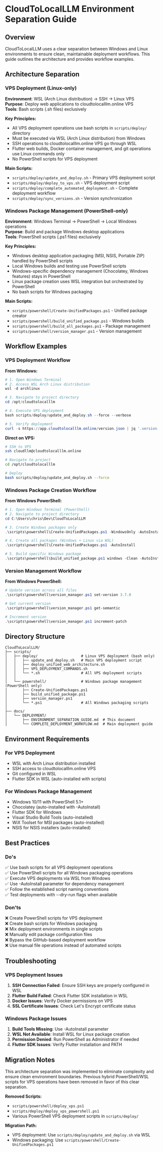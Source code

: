 # CloudToLocalLLM Environment Separation Guide

## Overview

CloudToLocalLLM uses a clear separation between Windows and Linux environments to ensure clean, maintainable deployment workflows. This guide outlines the architecture and provides workflow examples.

## Architecture Separation

### VPS Deployment (Linux-only)

**Environment**: WSL (Arch Linux distribution) → SSH → Linux VPS  
**Purpose**: Deploy web applications to cloudtolocalllm.online VPS  
**Tools**: Bash scripts (.sh files) exclusively  

**Key Principles:**
- All VPS deployment operations use bash scripts in `scripts/deploy/` directory
- Must be executed via WSL (Arch Linux distribution) from Windows
- SSH operations to cloudtolocalllm.online VPS go through WSL
- Flutter web builds, Docker container management, and git operations use Linux commands only
- No PowerShell scripts for VPS deployment

**Main Scripts:**
- `scripts/deploy/update_and_deploy.sh` - Primary VPS deployment script
- `scripts/deploy/deploy_to_vps.sh` - VPS deployment script
- `scripts/deploy/complete_automated_deployment.sh` - Complete deployment workflow
- `scripts/deploy/sync_versions.sh` - Version synchronization

### Windows Package Management (PowerShell-only)

**Environment**: Windows Terminal → PowerShell → Local Windows operations  
**Purpose**: Build and package Windows desktop applications  
**Tools**: PowerShell scripts (.ps1 files) exclusively  

**Key Principles:**
- Windows desktop application packaging (MSI, NSIS, Portable ZIP) handled by PowerShell scripts
- Local Windows builds and testing use PowerShell scripts
- Windows-specific dependency management (Chocolatey, Windows features) stays in PowerShell
- Linux package creation uses WSL integration but orchestrated by PowerShell
- No bash scripts for Windows packaging

**Main Scripts:**
- `scripts/powershell/Create-UnifiedPackages.ps1` - Unified package creator
- `scripts/powershell/build_unified_package.ps1` - Windows builds
- `scripts/powershell/build_all_packages.ps1` - Package management
- `scripts/powershell/version_manager.ps1` - Version management

## Workflow Examples

### VPS Deployment Workflow

**From Windows:**
```powershell
# 1. Open Windows Terminal
# 2. Access WSL Arch Linux distribution
wsl -d archlinux

# 3. Navigate to project directory
cd /opt/cloudtolocalllm

# 4. Execute VPS deployment
bash scripts/deploy/update_and_deploy.sh --force --verbose

# 5. Verify deployment
curl -s https://app.cloudtolocalllm.online/version.json | jq '.version'
```

**Direct on VPS:**
```bash
# SSH to VPS
ssh cloudllm@cloudtolocalllm.online

# Navigate to project
cd /opt/cloudtolocalllm

# Deploy
bash scripts/deploy/update_and_deploy.sh --force
```

### Windows Package Creation Workflow

**From Windows PowerShell:**
```powershell
# 1. Open Windows Terminal (PowerShell)
# 2. Navigate to project directory
cd C:\Users\chris\Dev\CloudToLocalLLM

# 3. Create Windows packages only
.\scripts\powershell\Create-UnifiedPackages.ps1 -WindowsOnly -AutoInstall

# 4. Create all packages (Windows + Linux via WSL)
.\scripts\powershell\Create-UnifiedPackages.ps1 -AutoInstall

# 5. Build specific Windows package
.\scripts\powershell\build_unified_package.ps1 windows -Clean -AutoInstall
```

### Version Management Workflow

**From Windows PowerShell:**
```powershell
# Update version across all files
.\scripts\powershell\version_manager.ps1 set-version 3.7.0

# Get current version
.\scripts\powershell\version_manager.ps1 get-semantic

# Increment version
.\scripts\powershell\version_manager.ps1 increment-patch
```

## Directory Structure

```
CloudToLocalLLM/
├── scripts/
│   ├── deploy/                    # Linux VPS deployment (bash only)
│   │   ├── update_and_deploy.sh   # Main VPS deployment script
│   │   ├── deploy_unified_web_architecture.sh
│   │   ├── VPS_DEPLOYMENT_COMMANDS.sh
│   │   └── *.sh                   # All VPS deployment scripts
│   │
│   └── powershell/                # Windows package management (PowerShell only)
│       ├── Create-UnifiedPackages.ps1
│       ├── build_unified_package.ps1
│       ├── version_manager.ps1
│       └── *.ps1                  # All Windows packaging scripts
│
├── docs/
│   └── DEPLOYMENT/
│       ├── ENVIRONMENT_SEPARATION_GUIDE.md  # This document
│       └── COMPLETE_DEPLOYMENT_WORKFLOW.md  # Main deployment guide
```

## Environment Requirements

### For VPS Deployment
- WSL with Arch Linux distribution installed
- SSH access to cloudtolocalllm.online VPS
- Git configured in WSL
- Flutter SDK in WSL (auto-installed with scripts)

### For Windows Package Management
- Windows 10/11 with PowerShell 5.1+
- Chocolatey (auto-installed with -AutoInstall)
- Flutter SDK for Windows
- Visual Studio Build Tools (auto-installed)
- WiX Toolset for MSI packages (auto-installed)
- NSIS for NSIS installers (auto-installed)

## Best Practices

### Do's
✅ Use bash scripts for all VPS deployment operations  
✅ Use PowerShell scripts for all Windows packaging operations  
✅ Execute VPS deployments via WSL from Windows  
✅ Use -AutoInstall parameter for dependency management  
✅ Follow the established script naming conventions  
✅ Test deployments with --dry-run flags when available  

### Don'ts
❌ Create PowerShell scripts for VPS deployment  
❌ Create bash scripts for Windows packaging  
❌ Mix deployment environments in single scripts  
❌ Manually edit package configuration files  
❌ Bypass the GitHub-based deployment workflow  
❌ Use manual file operations instead of automated scripts  

## Troubleshooting

### VPS Deployment Issues
1. **SSH Connection Failed**: Ensure SSH keys are properly configured in WSL
2. **Flutter Build Failed**: Check Flutter SDK installation in WSL
3. **Docker Issues**: Verify Docker permissions on VPS
4. **SSL Certificate Issues**: Check Let's Encrypt certificate status

### Windows Package Issues
1. **Build Tools Missing**: Use -AutoInstall parameter
2. **WSL Not Available**: Install WSL for Linux package creation
3. **Permission Denied**: Run PowerShell as Administrator if needed
4. **Flutter SDK Issues**: Verify Flutter installation and PATH

## Migration Notes

This architecture separation was implemented to eliminate complexity and ensure clean environment boundaries. Previous hybrid PowerShell/WSL scripts for VPS operations have been removed in favor of this clear separation.

**Removed Scripts:**
- `scripts/powershell/deploy_vps.ps1`
- `scripts/deploy/deploy_vps_powershell.ps1`
- Various PowerShell VPS deployment scripts in `scripts/deploy/`

**Migration Path:**
- VPS deployment: Use `scripts/deploy/update_and_deploy.sh` via WSL
- Windows packaging: Use `scripts/powershell/Create-UnifiedPackages.ps1`

